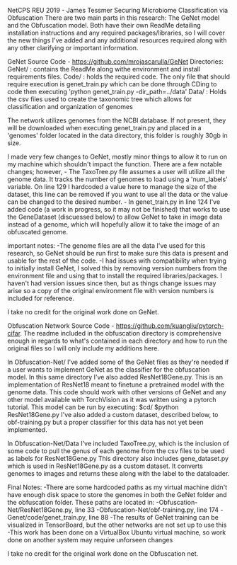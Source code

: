 NetCPS REU 2019 - James Tessmer
Securing Microbiome Classification via Obfuscation
There are two main parts in this research: The GeNet model and the Obfuscation model. Both have their own ReadMe detailing installation instructions and any required packages/libraries, so I will cover the new things I've added and any additional resources required along with any other clarifying or important information.

GeNet
Source Code - https://github.com/mrojascarulla/GeNet
Directories:  
GeNet/ : contains the ReadMe along withe environment and install requirements files.
    Code/ : holds the required code. The only file that should require execution is genet_train.py which can be done through CDing to code then executing 'python genet_train.py -dir_path=../data'
    Data/ : Holds the csv files used to create the taxonomic tree which allows for classification and organization of genomes

The network utilizes genomes from the NCBI database. If not present, they will be downloaded when executing genet_train.py and placed in a 'genomes' folder located in the data directory, this folder is roughly 30gb in size.

I made very few changes to GeNet, mostly minor things to allow it to run on my machine which shouldn't impact the function.
There are a few notable changes; however,
	- The TaxoTree.py file assumes a user will utilize all the genome data. It tracks the number of genomes to load using a 'num_labels' variable. On line 129 I hardcoded a value here to manage the size of the dataset, this line can be removed if you want to use all the data or the value can be changed to the desired number.
	- In genet_train.py in line 124 I've added code (a work in progress, so it may not be finished) that works to use the GeneDataset (discuessed below) to allow GeNet to take in image data instead of a genome, which will hopefully allow it to take the image of an obfuscated genome.

important notes:
	-The genome files are all the data I've used for this research, so GeNet should be run first to make sure this data is present and usable for the rest of the code.
	-I had issues with compatibility when trying to initially install GeNet, I solved this by removing version numbers from the environment file and using that to install the required libraries/packages. I haven't had version issues since then, but as things change issues may arise so a copy of the original environment file with version numbers is included for reference.

I take no credit for the original work done on GeNet.

Obfuscation Network
Source Code - https://github.com/kuangliu/pytorch-cifar.
The readme included in the obfuscation directory is comprehensive enough in regards to what's contained in each directory and how to run the original files so I will only include my additions here.

In Obfuscation-Net/ I've added some of the GeNet files as they're needed if a user wants to implement GeNet as the classifier for the obfuscation model.
In this same directory I've also added ResNet18Gene.py. This is an implementation of ResNet18 meant to finetune a pretrained model with the genome data. This code should work with other versions of GeNet and any other model available with TorchVision as it was written using a pytorch tutorial. 
This model can be run by executing:
$cd/<paths>
$python ResNet18Gene.py
I've also added a custom dataset, described below, to obf-training.py but a proper classifier for this data has not yet been implemented.


In Obfuscation-Net/Data I've included TaxoTree.py, which is the inclusion of some code to pull the genus of each genome from the csv files to be used as labels for ResNet18Gene.py
This directory also includes gene_dataset.py which is used in ResNet18Gene.py as a custom dataset. It converts genomes to images and returns these along with the label to the dataloader.

Final Notes:
	-There are some hardcoded paths as my virtual machine didn't have enough disk space to store the genomes in both the GeNet folder and the obfuscation folder. These paths are located in:
		-Obfuscation-Net/ResNet18Gene.py, line 33
		-Obfuscation-Net/obf-training.py, line 174
		-Genet/code/genet_train.py, line 88
	-The results of GeNet training can be visualized in TensorBoard, but the other networks are not set up to use this
	-This work has been done on a VirtualBox Ubuntu virtual machine, so work done on another system may require unforseen changes

I take no credit for the original work done on the Obfuscation net.
